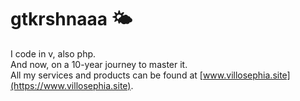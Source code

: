 # gtkrshnaaa 🌤️
I code in v, also php.  
And now, on a 10-year journey to master it.  
All my services and products can be found at [www.villosephia.site](https://www.villosephia.site).  

